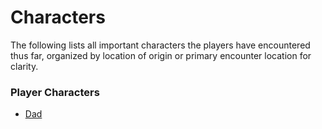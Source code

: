 # Characters

The following lists all important characters the players have
encountered thus far, organized by location of origin or primary
encounter location for clarity. 

### Player Characters
* [Dad](pcs/dad.md)
